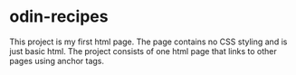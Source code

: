 # odin-recipes
This project is my first html page.
The page contains no CSS styling and is just basic html.
The project consists of one html page that links to other pages using anchor tags.
